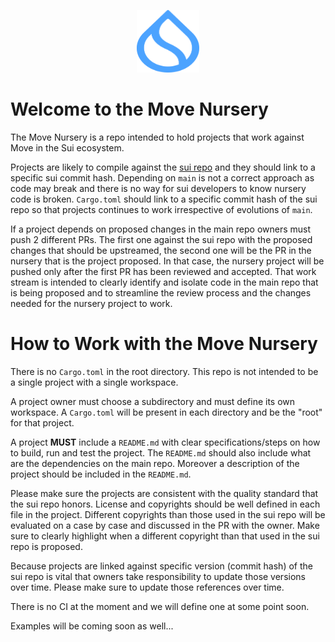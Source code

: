 <p align="center">
<img src="https://raw.githubusercontent.com/MystenLabs/sui/refs/heads/main/docs/site/static/img/logo.svg" alt="Logo" width="100" height="100">
</p>

# Welcome to the Move Nursery
The Move Nursery is a repo intended to hold projects that work against Move in the Sui ecosystem.

Projects are likely to compile against the [sui repo](https://github.com/MystenLabs/sui) and they should link to a specific sui commit hash. Depending on `main` 
is not a correct approach as code may break and there is no way for sui developers to know nursery code is broken. `Cargo.toml` should link to a specific commit hash of the sui repo so that projects continues to work irrespective of evolutions of `main`.

If a project depends on proposed changes in the main repo owners must push 2 different PRs. The first one against the sui repo with the proposed changes that should be upstreamed, the second one will be the PR in the nursery that is the project proposed. In that case, the nursery project will be pushed only after the first PR has been reviewed and accepted.
That work stream is intended to clearly identify and isolate code in the main repo that is being proposed and to streamline the review process and the changes needed for the nursery project to work.

# How to Work with the Move Nursery
There is no `Cargo.toml` in the root directory. This repo is not intended to be a single project with a single workspace.

A project owner must choose a subdirectory and must define its own workspace. A `Cargo.toml` will be present in each directory and
be the "root" for that project.

A project **MUST** include a `README.md` with clear specifications/steps on how to build, run and test the project. The `README.md` should also include what are the dependencies on the main repo. Moreover a description of the project should be included in the `README.md`.

Please make sure the projects are consistent with the quality standard that the sui repo honors. License and copyrights should be well defined in each file in the project. Different copyrights than those used in the sui repo will be evaluated on a case by case and discussed in the PR with the owner. Make sure to clearly highlight when a different copyright than that used in the sui repo is proposed.

Because projects are linked against specific version (commit hash) of the sui repo is vital that owners take responsibility to update those versions over time. Please make sure to update those references over time.

There is no CI at the moment and we will define one at some point soon.

Examples will be coming soon as well...

